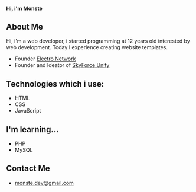 #### Hi, i'm Monste

## About Me

Hi, i'm a web developer, i started programming at 12 years old interested by web development.
Today I experience creating website templates.

- Founder [Electro Network](https://discord.gg/k8C85FRSrn) 
- Founder and Ideator of [SkyForce Unity](https://discord.gg/MHKjGEcDGJ)

## Technologies which i use:

- HTML
- CSS
- JavaScript

## I'm learning...

- PHP
- MySQL


## Contact Me

- monste.dev@gmail.com
